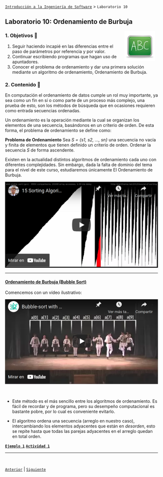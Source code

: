 [`Introducción a la Ingeniería de Software`](../README.md) > `Laboratorio 10`

## Laboratorio 10: Ordenamiento de Burbuja

<img src="../imagenes/pizarron.png" align="right" height="100" width="100" hspace="10">

### 1. Objetivos :dart:

1. Seguir haciendo incapié en las diferencias entre el paso de parámetros por referencia y por valor.
1. Continuar escribiendo programas que hagan uso de apuntadores.
1. Conocer el problema de ordenamiento y dar una primera solución mediante un algoritmo de ordenamiento, Ordenamiento de Burbuja.

### 2. Contenido :blue_book:

En computación el ordenamiento de datos cumple un rol muy importante, ya sea como un fin en sí o como parte de un proceso más complejo, una prueba de esto, son los métodos de búsqueda que en ocasiones requieren como entrada secuencias ordenadas.

Un ordenamiento es la operación mediante la cual se organizan los elementos de una secuencia, basándonos en un criterio de orden. De esta forma, el problema de ordenamiento se define como:

**Problema de Ordenamiento** Sea *S = {s1, s2, ..., sn}* una secuencia no vacía y finita de elementos que tienen definido un criterio de orden. Ordenar la secuencia *S* de forma ascendente.

Existen en la actualidad distintos algoritmos de ordenamiento cada uno con diferentes complejidades. Sin embargo, dada la falta de dominio del tema para el nivel de este curso, estudiaremos únicamente El Ordenamiento de Burbuja.

[![Video 1](imagenes/video1.png)](https://www.youtube.com/embed/kPRA0W1kECg)

---

#### <ins>Ordenamiento de Burbuja (Bubble Sort)</ins>

Comencemos con un vídeo ilustrativo:

[![Video 2](imagenes/video2.png)](https://www.youtube.com/embed/lyZQPjUT5B4)

<br/>

- Este método es el más sencillo entre los algoritmos de ordenamiento. Es fácil de recordar y de programa, pero su desempeño computacional es bastante pobre, por lo cual es conveniente evitarlo.

- El algoritmo ordena una secuencia (arreglo en nuestro caso), intercambiando los elementos adyacentes que están en *desorden*, esto se repite hasta que todas las parejas adyacentes en el arreglo quedan en total orden. 

**[`Ejemplo 1`](ejemplo01/README.md)** **[`Actividad 1`](actividad01/README.md)**

---

<br/>

[`Anterior`](../laboratorio09/README.md) | [`Siguiente`](../laboratorio11/README.md)
